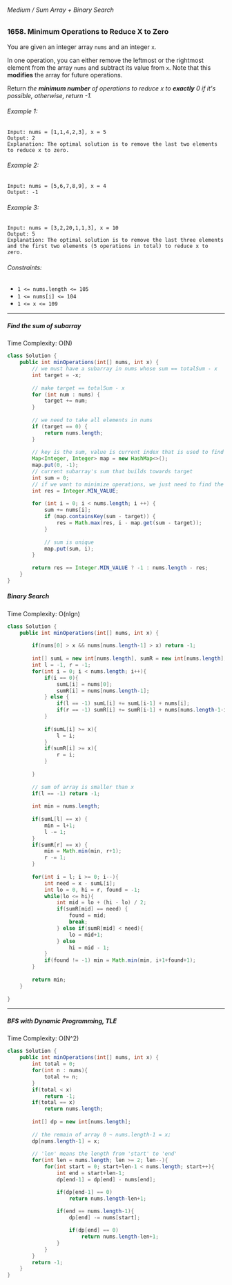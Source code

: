 ###### Medium / Sum Array + Binary Search

### 1658. Minimum Operations to Reduce X to Zero

You are given an integer array `nums` and an integer `x`.   

In one operation, you can either remove the leftmost or the rightmost element from the array `nums` and subtract its value from `x`. 
Note that this **modifies** the array for future operations.  

Return _the **minimum number** of operations to reduce x to **exactly** 0 if it's possible, otherwise, return -1._

###### Example 1:
```
Input: nums = [1,1,4,2,3], x = 5
Output: 2
Explanation: The optimal solution is to remove the last two elements to reduce x to zero.
```

###### Example 2:
```
Input: nums = [5,6,7,8,9], x = 4
Output: -1
```
###### Example 3:
```
Input: nums = [3,2,20,1,1,3], x = 10
Output: 5
Explanation: The optimal solution is to remove the last three elements and the first two elements (5 operations in total) to reduce x to zero.
```

###### Constraints:
- `1 <= nums.length <= 105`
- `1 <= nums[i] <= 104`
- `1 <= x <= 109`

***

##### Find the sum of subarray
Time Complexity: O(N)

```java
class Solution {
    public int minOperations(int[] nums, int x) {
        // we must have a subarray in nums whose sum == totalSum - x
        int target = -x;
        
        // make target == totalSum - x
        for (int num : nums) {
            target += num;
        }
        
        // we need to take all elements in nums
        if (target == 0) {
            return nums.length;
        }
        
        // key is the sum, value is current index that is used to find the maximum size of the subarray
        Map<Integer, Integer> map = new HashMap<>(); 
        map.put(0, -1);
        // current subarray's sum that builds towards target
        int sum = 0;
        // if we want to minimize operations, we just need to find the maximum size of the middle subarray
        int res = Integer.MIN_VALUE;
        
        for (int i = 0; i < nums.length; i ++) {
            sum += nums[i];
            if (map.containsKey(sum - target)) {
                res = Math.max(res, i - map.get(sum - target));
            }
            
            // sum is unique
            map.put(sum, i);
        }
        
        return res == Integer.MIN_VALUE ? -1 : nums.length - res;
    }
}
```

##### Binary Search

Time Complexity: O(nlgn)

```java
class Solution {
    public int minOperations(int[] nums, int x) {
        
        if(nums[0] > x && nums[nums.length-1] > x) return -1;
        
        int[] sumL = new int[nums.length], sumR = new int[nums.length];
        int l = -1, r = -1;
        for(int i = 0; i < nums.length; i++){
            if(i == 0){
                sumL[i] = nums[0];
                sumR[i] = nums[nums.length-1];
            } else {
                if(l == -1) sumL[i] += sumL[i-1] + nums[i];
                if(r == -1) sumR[i] += sumR[i-1] + nums[nums.length-1-i];
            }
            
            if(sumL[i] >= x){
                l = i;
            }
            if(sumR[i] >= x){
                r = i;
            }
            
        }
        
        // sum of array is smaller than x
        if(l == -1) return -1;
        
        int min = nums.length;
        
        if(sumL[l] == x) {
            min = l+1;
            l -= 1;
        }
        if(sumR[r] == x) {
            min = Math.min(min, r+1);
            r -= 1;
        }
        
        for(int i = l; i >= 0; i--){
            int need = x - sumL[i];
            int lo = 0, hi = r, found = -1;
            while(lo <= hi){
                int mid = lo + (hi - lo) / 2;
                if(sumR[mid] == need) {
                    found = mid;
                    break;
                } else if(sumR[mid] < need){
                    lo = mid+1;
                } else 
                    hi = mid - 1;
            }
            if(found != -1) min = Math.min(min, i+1+found+1);
        }
        
        return min;
    }
    
}
```

***


##### BFS with Dynamic Programming, TLE
Time Complexity: O(N^2)
```java
class Solution {
    public int minOperations(int[] nums, int x) {
        int total = 0;
        for(int n : nums){
            total += n;
        }
        if(total < x)
            return -1;
        if(total == x)
            return nums.length;
        
        int[] dp = new int[nums.length];
        
        // the remain of array 0 ~ nums.length-1 = x;
        dp[nums.length-1] = x;
        
        // 'len' means the length from 'start' to 'end'
        for(int len = nums.length; len >= 2; len--){
            for(int start = 0; start+len-1 < nums.length; start++){
                int end = start+len-1;
                dp[end-1] = dp[end] - nums[end];

                if(dp[end-1] == 0)
                    return nums.length-len+1;
                
                if(end == nums.length-1){
                    dp[end] -= nums[start];

                    if(dp[end] == 0)
                        return nums.length-len+1;
                }
            }
        }
        return -1;
    }
}
```
